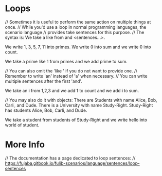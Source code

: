 # Loops

// Sometimes it is useful to perform the same action on multiple things at once.
// While you'd use a loop in normal programming languages, the scenario language
// provides take sentences for this purpose.
// The syntax is: We take a <name> like <example> from <list> and <sentences...>.

We write 1, 3, 5, 7, 11 into primes.
We write 0 into sum and we write 0 into count.

We take a prime like 1 from primes and we add prime to sum.

// You can also omit the 'like <example>' if you do not want to provide one.
// Remember to write 'an' instead of 'a' when necessary.
// You can write multiple sentences after the first 'and'.

We take an i from 1,2,3 and we add 1 to count and we add i to sum.

// You may also do it with objects:
There are Students with name Alice, Bob, Carli, and Dude.
There is a University with name Study-Right.
Study-Right has students Alice, Bob, Carli, and Dude.

We take a student from students of Study-Right and we write hello into world of student.

# More Info

// The documentation has a page dedicated to loop sentences:
// https://fujaba.gitbook.io/fulib-scenarios/language/sentences/loop-sentences
